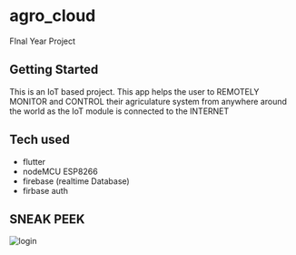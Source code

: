 # agro_cloud

FInal Year Project

## Getting Started

This is an IoT based project. This app helps the user to REMOTELY MONITOR and CONTROL their agriculature system from anywhere around the world
as the IoT module is connected to the INTERNET

## Tech used
- flutter
- nodeMCU ESP8266
- firebase (realtime Database)
- firbase auth


## SNEAK PEEK

![login](https://user-images.githubusercontent.com/64712526/128555898-06828d9a-5b1e-40a8-9e82-a31d32ad8947.jpg)
